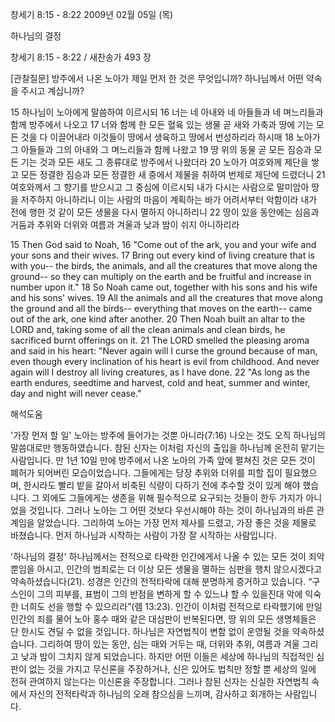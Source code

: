 창세기 8:15 - 8:22 
2009년 02월 05일 (목)

하나님의 결정



창세기 8:15 - 8:22 / 새찬송가 493 장


[관찰질문]
방주에서 나온 노아가 제일 먼저 한 것은 무엇입니까?
하나님께서 어떤 약속을 주시고 계십니까?

15 하나님이 노아에게 말씀하여 이르시되 
16 너는 네 아내와 네 아들들과 네 며느리들과 함께 방주에서 나오고 
17 너와 함께 한 모든 혈육 있는 생물 곧 새와 가축과 땅에 기는 모든 것을 다 이끌어내라 이것들이 땅에서 생육하고 땅에서 번성하리라 하시매 
18 노아가 그 아들들과 그의 아내와 그 며느리들과 함께 나왔고 
19 땅 위의 동물 곧 모든 짐승과 모든 기는 것과 모든 새도 그 종류대로 방주에서 나왔더라 
20 노아가 여호와께 제단을 쌓고 모든 정결한 짐승과 모든 정결한 새 중에서 제물을 취하여 번제로 제단에 드렸더니 
21 여호와께서 그 향기를 받으시고 그 중심에 이르시되 내가 다시는 사람으로 말미암아 땅을 저주하지 아니하리니 이는 사람의 마음이 계획하는 바가 어려서부터 악함이라 내가 전에 행한 것 같이 모든 생물을 다시 멸하지 아니하리니 
22 땅이 있을 동안에는 심음과 거둠과 추위와 더위와 여름과 겨울과 낮과 밤이 쉬지 아니하리라 

15 Then God said to Noah, 
16 "Come out of the ark, you and your wife and your sons and their wives. 
17 Bring out every kind of living creature that is with you-- the birds, the animals, and all the creatures that move along the ground-- so they can multiply on the earth and be fruitful and increase in number upon it." 
18 So Noah came out, together with his sons and his wife and his sons' wives. 
19 All the animals and all the creatures that move along the ground and all the birds-- everything that moves on the earth-- came out of the ark, one kind after another. 
20 Then Noah built an altar to the LORD and, taking some of all the clean animals and clean birds, he sacrificed burnt offerings on it. 
21 The LORD smelled the pleasing aroma and said in his heart: "Never again will I curse the ground because of man, even though every inclination of his heart is evil from childhood. And never again will I destroy all living creatures, as I have done. 
22 "As long as the earth endures, seedtime and harvest, cold and heat, summer and winter, day and night will never cease."

해석도움





'가장 먼저 할 일'
 노아는 방주에 들어가는 것뿐 아니라(7:16) 나오는 것도 오직 하나님의 말씀대로만 행동하였습니다. 참된 신자는 이처럼 자신의 출입을 하나님께 온전히 맡기는 사람입니다. 만 1년 10일 만에 방주에서 나온 노아의 가족 앞에 펼쳐진 것은 모든 것이 폐허가 되어버린 모습이었습니다. 그들에게는 당장 추위와 더위를 피할 집이 필요했으며, 한시라도 빨리 밭을 갈아서 비축된 식량이 다하기 전에 추수할 것이 있게 해야 했습니다. 그 외에도 그들에게는 생존을 위해 필수적으로 요구되는 것들이 한두 가지가 아니었을 것입니다. 그러나 노아는 그 어떤 것보다 우선시해야 하는 것이 하나님과의 바른 관계임을 알았습니다. 그리하여 노아는 가장 먼저 제사를 드렸고, 가장 좋은 것을 제물로 바쳤습니다. 먼저 하나님과 시작하는 사람이 가장 잘 시작하는 사람입니다.   

'하나님의 결정'
 하나님께서는 전적으로 타락한 인간에게서 나올 수 있는 모든 것이 죄악뿐임을 아시고, 인간의 범죄로는 더 이상 모든 생물을 멸하는 심판을 행치 않으시겠다고 약속하셨습니다(21). 성경은 인간의 전적타락에 대해 분명하게 증거하고 있습니다. “구스인이 그의 피부를, 표범이 그의 반점을 변하게 할 수 있느냐 할 수 있을진대 악에 익숙한 너희도 선을 행할 수 있으리라”(렘 13:23). 인간이 이처럼 전적으로 타락했기에 만일 인간의 죄를 물어 노아 홍수 때와 같은 대심판이 반복된다면, 땅 위의 모든 생명체들은 단 한시도 견딜 수 없을 것입니다. 하나님은 자연법칙이 변함 없이 운영될 것을 약속하셨습니다. 그리하여 땅이 있는 동안, 심는 때와 거두는 때, 더위와 추위, 여름과 겨울 그리고 낮과 밤이 그치지 않게 되었습니다. 하지만 어떤 이들은 세상에 하나님의 직접적인 심판이 없는 것을 가지고 무신론을 주장하거나, 신은 있어도 법칙만 정할 뿐 세상의 일에 전혀 관여하지 않는다는 이신론을 주장합니다. 그러나 참된 신자는 신실한 자연법칙 속에서 자신의 전적타락과 하나님의 오래 참으심을 느끼며, 감사하고 회개하는 사람입니다.